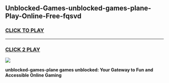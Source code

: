 
## Unblocked-Games-unblocked-games-plane-Play-Online-Free-fqsvd
<h3>
<a href="https://premium76.site?title=unblocked-games-plane&ref=26A">CLICK TO PLAY</a></h3>
<hr>

<h3>
<a href="https://premium76.site?title=unblocked-games-plane&ref=26A">CLICK 2 PLAY</a>
  
</h3>

<a href="https://premium76.site?title=unblocked-games-plane&ref=26A"><img src="https://clearcache.store/games.png"></a>


**unblocked-games-plane games unblocked: Your Gateway to Fun and Accessible Online Gaming**
